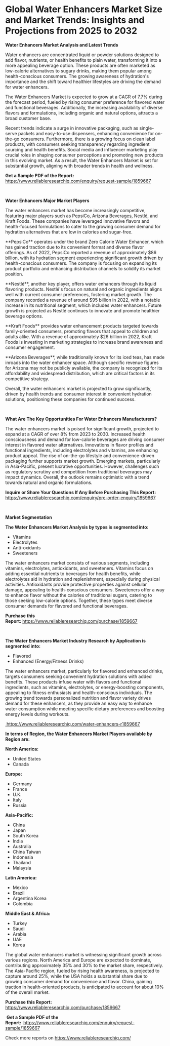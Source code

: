 <p><h1>Global Water Enhancers Market Size and Market Trends: Insights and Projections from 2025 to 2032</h1></p><p><strong>Water Enhancers Market Analysis and Latest Trends</strong></p>
<p><p>Water enhancers are concentrated liquid or powder solutions designed to add flavor, nutrients, or health benefits to plain water, transforming it into a more appealing beverage option. These products are often marketed as low-calorie alternatives to sugary drinks, making them popular among health-conscious consumers. The growing awareness of hydration's importance and the shift toward healthier lifestyles are driving the demand for water enhancers.</p><p>The Water Enhancers Market is expected to grow at a CAGR of 7.7% during the forecast period, fueled by rising consumer preference for flavored water and functional beverages. Additionally, the increasing availability of diverse flavors and formulations, including organic and natural options, attracts a broad customer base. </p><p>Recent trends indicate a surge in innovative packaging, such as single-serve packets and easy-to-use dispensers, enhancing convenience for on-the-go consumers. Furthermore, there is a growing focus on clean label products, with consumers seeking transparency regarding ingredient sourcing and health benefits. Social media and influencer marketing play crucial roles in shaping consumer perceptions and promoting new products in this evolving market. As a result, the Water Enhancers Market is set for substantial growth, aligning with broader trends in health and wellness.</p></p>
<p><strong>Get a Sample PDF of the Report:&nbsp;</strong> <a href="https://www.reliableresearchiq.com/enquiry/request-sample/1859667?utm_campaign=2927&utm_medium=2&utm_source=Github&utm_content=ia&utm_term=31032025&utm_id=water-enhancers">https://www.reliableresearchiq.com/enquiry/request-sample/1859667</a></p>
<p>&nbsp;</p>
<p><strong>Water Enhancers Major Market Players</strong></p>
<p><p>The water enhancers market has become increasingly competitive, featuring major players such as PepsiCo, Arizona Beverages, Nestlé, and Kraft Foods. These companies have leveraged innovative flavors and health-focused formulations to cater to the growing consumer demand for hydration alternatives that are low in calories and sugar-free.</p><p>**PepsiCo** operates under the brand Zero Calorie Water Enhancer, which has gained traction due to its convenient format and diverse flavor offerings. As of 2022, PepsiCo reported a revenue of approximately $86 billion, with its hydration segment experiencing significant growth driven by health-conscious consumers. The company is focusing on expanding its product portfolio and enhancing distribution channels to solidify its market position.</p><p>**Nestlé**, another key player, offers water enhancers through its liquid flavoring products. Nestlé's focus on natural and organic ingredients aligns well with current consumer preferences, fostering market growth. The company recorded a revenue of around $95 billion in 2022, with a notable increase in its nutritional segment, which includes water enhancers. Future growth is projected as Nestlé continues to innovate and promote healthier beverage options.</p><p>**Kraft Foods** provides water enhancement products targeted towards family-oriented consumers, promoting flavors that appeal to children and adults alike. With a revenue of approximately $26 billion in 2022, Kraft Foods is investing in marketing strategies to increase brand awareness and consumer engagement.</p><p>**Arizona Beverages**, while traditionally known for its iced teas, has made inroads into the water enhancer space. Although specific revenue figures for Arizona may not be publicly available, the company is recognized for its affordability and widespread distribution, which are critical factors in its competitive strategy.</p><p>Overall, the water enhancers market is projected to grow significantly, driven by health trends and consumer interest in convenient hydration solutions, positioning these companies for continued success.</p></p>
<p>&nbsp;</p>
<p><strong>What Are The Key Opportunities For Water Enhancers Manufacturers?</strong></p>
<p><p>The water enhancers market is poised for significant growth, projected to expand at a CAGR of over 8% from 2023 to 2030. Increased health consciousness and demand for low-calorie beverages are driving consumer interest in flavored water alternatives. Innovations in flavor profiles and functional ingredients, including electrolytes and vitamins, are enhancing product appeal. The rise of on-the-go lifestyle and convenience-driven packaging further supports market growth. Emerging markets, particularly in Asia-Pacific, present lucrative opportunities. However, challenges such as regulatory scrutiny and competition from traditional beverages may impact dynamics. Overall, the outlook remains optimistic with a trend towards natural and organic formulations.</p></p>
<p><strong>Inquire or Share Your Questions If Any Before Purchasing This Report:</strong> <a href="https://www.reliableresearchiq.com/enquiry/pre-order-enquiry/1859667?utm_campaign=2927&utm_medium=2&utm_source=Github&utm_content=ia&utm_term=31032025&utm_id=water-enhancers">https://www.reliableresearchiq.com/enquiry/pre-order-enquiry/1859667</a></p>
<p>&nbsp;</p>
<p><strong>Market Segmentation</strong></p>
<p><strong>The Water Enhancers Market Analysis by types is segmented into:</strong></p>
<p><ul><li>Vitamins</li><li>Electrolytes</li><li>Anti-oxidants</li><li>Sweeteners</li></ul></p>
<p><p>The water enhancers market consists of various segments, including vitamins, electrolytes, antioxidants, and sweeteners. Vitamins focus on adding essential nutrients to beverages for health benefits, while electrolytes aid in hydration and replenishment, especially during physical activities. Antioxidants provide protective properties against cellular damage, appealing to health-conscious consumers. Sweeteners offer a way to enhance flavor without the calories of traditional sugars, catering to those seeking low-calorie options. Together, these types meet diverse consumer demands for flavored and functional beverages.</p></p>
<p><strong>Purchase this Report:&nbsp;</strong><a href="https://www.reliableresearchiq.com/purchase/1859667?utm_campaign=2927&utm_medium=2&utm_source=Github&utm_content=ia&utm_term=31032025&utm_id=water-enhancers">https://www.reliableresearchiq.com/purchase/1859667</a></p>
<p>&nbsp;</p>
<p><strong>The Water Enhancers Market Industry Research by Application is segmented into:</strong></p>
<p><ul><li>Flavored</li><li>Enhanced (Energy/Fitness Drinks)</li></ul></p>
<p><p>The water enhancers market, particularly for flavored and enhanced drinks, targets consumers seeking convenient hydration solutions with added benefits. These products infuse water with flavors and functional ingredients, such as vitamins, electrolytes, or energy-boosting components, appealing to fitness enthusiasts and health-conscious individuals. The growing trend towards personalized nutrition and flavor variety drives demand for these enhancers, as they provide an easy way to enhance water consumption while meeting specific dietary preferences and boosting energy levels during workouts.</p></p>
<p><a href="https://www.reliableresearchiq.com/water-enhancers-r1859667?utm_campaign=2927&utm_medium=2&utm_source=Github&utm_content=ia&utm_term=31032025&utm_id=water-enhancers">&nbsp;https://www.reliableresearchiq.com/water-enhancers-r1859667</a></p>
<p><strong>In terms of Region, the Water Enhancers Market Players available by Region are:</strong></p>
<p>
    <p> <strong> North America: </strong>
        <ul>
            <li>United States</li>
            <li>Canada</li>
        </ul>
        </p> 
    <p> <strong> Europe: </strong>
        <ul>
            <li>Germany</li>
            <li>France</li>
            <li>U.K.</li>
            <li>Italy</li>
            <li>Russia</li>
        </ul>
        </p> 
    <p> <strong> Asia-Pacific: </strong>
        <ul>
            <li>China</li>
            <li>Japan</li>
            <li>South Korea</li>
            <li>India</li>
            <li>Australia</li>
            <li>China Taiwan</li>
            <li>Indonesia</li>
            <li>Thailand</li>
            <li>Malaysia</li>
        </ul>
        </p> 
    <p> <strong> Latin America: </strong>
        <ul>
            <li>Mexico</li>
            <li>Brazil</li>
            <li>Argentina Korea</li>
            <li>Colombia</li>
        </ul>
        </p> 
    <p> <strong> Middle East & Africa: </strong>
        <ul>
            <li>Turkey</li>
            <li>Saudi</li>
            <li>Arabia</li>
            <li>UAE</li>
            <li>Korea</li>
        </ul>
    </p>
    </p>
<p><p>The global water enhancers market is witnessing significant growth across various regions. North America and Europe are expected to dominate, contributing approximately 35% and 30% to the market share, respectively. The Asia-Pacific region, fueled by rising health awareness, is projected to capture around 25%, while the USA holds a substantial share due to growing consumer demand for convenience and flavor. China, gaining traction in health-oriented products, is anticipated to account for about 10% of the overall market.</p></p>
<p><strong>Purchase this Report: </strong><a href="https://www.reliableresearchiq.com/purchase/1859667?utm_campaign=2927&utm_medium=2&utm_source=Github&utm_content=ia&utm_term=31032025&utm_id=water-enhancers">https://www.reliableresearchiq.com/purchase/1859667</a></p>
<p>&nbsp;<strong>Get a Sample PDF of the Report:&nbsp;&nbsp;</strong><a href="https://www.reliableresearchiq.com/enquiry/request-sample/1859667?utm_campaign=2927&utm_medium=2&utm_source=Github&utm_content=ia&utm_term=31032025&utm_id=water-enhancers">https://www.reliableresearchiq.com/enquiry/request-sample/1859667</a></p>
<p><strong></strong></p>
<p>Check more reports on <a href="https://www.reliableresearchiq.com/?utm_campaign=2927&utm_medium=2&utm_source=Github&utm_content=ia&utm_term=31032025&utm_id=water-enhancers">https://www.reliableresearchiq.com/</a></p>